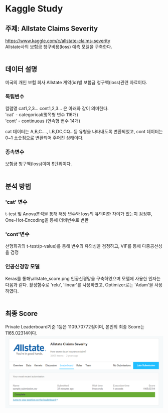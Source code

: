 # Kaggle Study
## 주제: Allstate Claims Severity
https://www.kaggle.com/c/allstate-claims-severity<br>
Allstate사의 보험금 청구비용(loss) 예측 모델을 구축한다.
<br>
<br>
## 데이터 설명
미국의 개인 보험 회사 Allstate 계약(id)별 보험금 청구액(loss)관련 자료이다.<br>
### 독립변수
컬럼명 cat1,2,3... cont1,2,3... 은 아래와 같이 의미한다.<br>
'cat' - categorical(명목형 변수 116개) <br>
'cont' - continuous (연속형 변수 14개)<br>

cat 데이터는 A,B,C...., LB,DC,CQ...등 유형을 나타내도록 변환되었고, cont 데이터는 0~1 소숫점으로 변환되어 주어진 상태이다.<br>
### 종속변수
보험금 청구액(loss)이며 $단위이다.
<br>
<br>
## 분석 방법
### 'cat' 변수 
t-test 및 Anova분석을 통해 해당 변수와 loss의 유의미한 차이가 있는지 검정후,
One-Hot-Encoding을 통해 더비변수로 변환
### 'cont'변수
선형회귀의 t-test(p-value)를 통해 변수의 유의성을 검정하고, VIF를 통해 다중공선성을 검정
### 인공신경망 모델
Keras를 통해\allstate_score.png 인공신경망을 구축하였으며 모델에 사용한 인자는 다음과 같다.
활성함수로 'relu', 'linear'를 사용하였고, Optimizer로는 'Adam'을 사용하였다.
<br>
<br>
## 최종 Score
Private Leaderboard기준 1등은 1109.70772점이며, 
본인의 최종 Score는 1165.02314이다.
<img src="https://github.com/findsolution88/ML_Study/blob/master/kaggle%20study/kaggle_allstate-predict/allstate_score.PNG">
